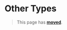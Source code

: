 # Other Types

> This page has [**moved**](https://lib-docs.delphidabbler.com/EnvVars/3/API/Types).
